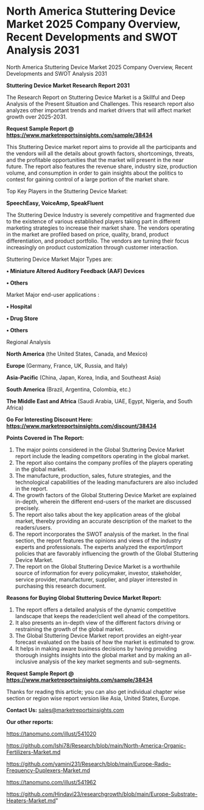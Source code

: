 # North America Stuttering Device Market 2025 Company Overview, Recent Developments and SWOT Analysis 2031
North America Stuttering Device Market 2025 Company Overview, Recent Developments and SWOT Analysis 2031

<strong>Stuttering Device Market Research Report 2031</strong>

The Research Report on Stuttering Device Market is a Skillful and Deep Analysis of the Present Situation and Challenges. This research report also analyzes other important trends and market drivers that will affect market growth over 2025-2031.

<strong>Request Sample Report @ <a href=https://www.marketreportsinsights.com/sample/38434>https://www.marketreportsinsights.com/sample/38434</a></strong>

This Stuttering Device market report aims to provide all the participants and the vendors will all the details about growth factors, shortcomings, threats, and the profitable opportunities that the market will present in the near future. The report also features the revenue share, industry size, production volume, and consumption in order to gain insights about the politics to contest for gaining control of a large portion of the market share.

Top Key Players in the Stuttering Device Market:

<strong>SpeechEasy, VoiceAmp, SpeakFluent</strong>

The Stuttering Device Industry is severely competitive and fragmented due to the existence of various established players taking part in different marketing strategies to increase their market share. The vendors operating in the market are profiled based on price, quality, brand, product differentiation, and product portfolio. The vendors are turning their focus increasingly on product customization through customer interaction.

Stuttering Device Market Major Types are:

<strong>•  Miniature Altered Auditory Feedback (AAF) Devices

•  Others</strong>

Market Major end-user applications :

<strong>•  Hospital

•  Drug Store

•  Others</strong>

Regional Analysis

</u><strong><b>North America</b></strong> (the United States, Canada, and Mexico)

<strong><b>Europe </b></strong>(Germany, France, UK, Russia, and Italy)

<strong><b>Asia-Pacific</b></strong> (China, Japan, Korea, India, and Southeast Asia)

<strong><b>South America</b></strong> (Brazil, Argentina, Colombia, etc.)

<strong><b>The Middle East and Africa</b></strong> (Saudi Arabia, UAE, Egypt, Nigeria, and South Africa)

<strong>Go For Interesting Discount Here: <a href=https://www.marketreportsinsights.com/discount/38434>https://www.marketreportsinsights.com/discount/38434</a></strong>

<strong>Points Covered in The Report:</strong>
<ol>
  <li>The major points considered in the Global Stuttering Device Market report include the leading competitors operating in the global market.</li>
  <li>The report also contains the company profiles of the players operating in the global market.</li>
  <li>The manufacture, production, sales, future strategies, and the technological capabilities of the leading manufacturers are also included in the report.</li>
  <li>The growth factors of the Global Stuttering Device Market are explained in-depth, wherein the different end-users of the market are discussed precisely.</li>
  <li>The report also talks about the key application areas of the global market, thereby providing an accurate description of the market to the readers/users.</li>
  <li>The report incorporates the SWOT analysis of the market. In the final section, the report features the opinions and views of the industry experts and professionals. The experts analyzed the export/import policies that are favorably influencing the growth of the Global Stuttering Device Market.</li>
  <li>The report on the Global Stuttering Device Market is a worthwhile source of information for every policymaker, investor, stakeholder, service provider, manufacturer, supplier, and player interested in purchasing this research document.</li>
</ol>
<strong>Reasons for Buying Global Stuttering Device Market Report:</strong>

<ol>
  <li>The report offers a detailed analysis of the dynamic competitive landscape that keeps the reader/client well ahead of the competitors.</li>
  <li>It also presents an in-depth view of the different factors driving or restraining the growth of the global market.</li>
  <li>The Global Stuttering Device Market report provides an eight-year forecast evaluated on the basis of how the market is estimated to grow.</li>
  <li>It helps in making aware business decisions by having providing thorough insights insights into the global market and by making an all-inclusive analysis of the key market segments and sub-segments.</li>
</ol>
<strong>Request Sample Report @ <a href=https://www.marketreportsinsights.com/sample/38434>https://www.marketreportsinsights.com/sample/38434</a></strong>


Thanks for reading this article; you can also get individual chapter wise section or region wise report version like Asia, United States, Europe.

<strong>Contact Us:</strong>
sales@marketreportsinsights.com

<strong>Our other reports:</strong>

<a href=https://tanomuno.com/illust/541020>https://tanomuno.com/illust/541020</a>

<a href=https://github.com/Ishi78/Research/blob/main/North-America-Organic-Fertilizers-Market.md>https://github.com/Ishi78/Research/blob/main/North-America-Organic-Fertilizers-Market.md</a>

<a href=https://github.com/yamini231/Research/blob/main/Europe-Radio-Frequency-Duplexers-Market.md>https://github.com/yamini231/Research/blob/main/Europe-Radio-Frequency-Duplexers-Market.md</a>

<a href=https://tanomuno.com/illust/541962>https://tanomuno.com/illust/541962</a>

<a href=https://github.com/Hindavi23/researchgrowth/blob/main/Europe-Substrate-Heaters-Market.md>https://github.com/Hindavi23/researchgrowth/blob/main/Europe-Substrate-Heaters-Market.md</a>"
